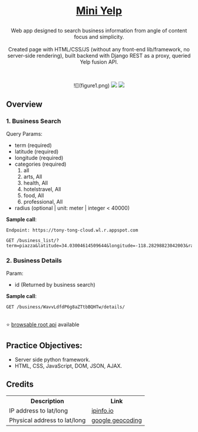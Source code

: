 <h1 style="text-align: center" align="center">

[Mini Yelp](https://tony-tong-cloud.wl.r.appspot.com/static/index.html)
</h1>

<p style="text-align: center" align="center">
Web app designed to search business information from angle of content focus and simplicity.<br/><br/>
Created page with HTML/CSS/JS (without any front-end lib/framework, no server-side rendering), built backend with Django REST as a proxy, queried Yelp fusion API.
 
</p>

<p style="text-align: center" align="center">
<a href="https://www.django-rest-framework.org/"><img src="https://img.shields.io/badge/Built%20with-Django%20REST%20Framework-/?style=plastic&logo=django" alt=""></a>
<a href="https://www.yelp.com/developers/documentation/v3"><img src="https://img.shields.io/badge/Endpoint-Yelp%20Fusion%20-/?style=plastic&logo=yelp&color=red" alt=""></a>
<a href="https://cloud.google.com/python/django/appengine"><img src="https://img.shields.io/badge/hosted%20on-GCP-/?style=plastic&logo=googlecloud&color=white" alt=""></a>
</p>

<div style="text-align: center" align="center">
 ![](figure1.png)
 <img src="https://github.com/yida-tong/mini-Yelp/form.png">
 <img src="https://github.com/yida-tong/mini-Yelp/detail.png">
</div>



## Overview
### 1. Business Search
Query Params:
<ul>
<li>term (required)</li>
<li>latitude (required)</li>
<li>longitude (required)</li>
<li>categories (required)
 <ol>
  <li>all</li>
  <li>arts, All</li>
  <li>health, All</li>
  <li>hotelstravel, All</li>
  <li>food, All</li>
  <li>professional, All</li>
 </ol>
</li>
<li>radius (optional | unit: meter | integer < 40000)</li>
</ul>

**Sample call**:
```
Endpoint: https://tony-tong-cloud.wl.r.appspot.com

GET /business_list/?term=piazza&latitude=34.03004614509644&longitude=-118.28298823042003&radius=25000&categories=food%2C+All
```
### 2. Business Details
Param:
<ul>
<li>id (Returned by business search)</li>
</ul>

**Sample call**:
```
GET /business/WavvLdfdP6g8aZTtbBQHTw/details/
```

<br/>
⭐ <a href="https://tony-tong-cloud.wl.r.appspot.com">browsable root api</a> available


## Practice Objectives:
<ul>
<li>Server side python framework.</li>
<li>HTML, CSS, JavaScript, DOM, JSON, AJAX.</li>
</ul>


## Credits
 <table>
  <tr>
    <th>Description</th>
    <th>Link</th>
  </tr>
  <tr>
    <td>IP address to lat/long</td>
    <td><a href="https://ipinfo.io">ipinfo.io</a></td>
  </tr>
  <tr>
    <td>Physical address to lat/long</td>
    <td><a href="https://developers.google.com/maps/documentation/geocoding/start">google geocoding</a></td>
  </tr>
</table>
